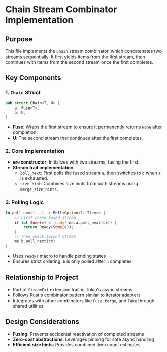 # Chain Stream Combinator Implementation

## Purpose
This file implements the `Chain` stream combinator, which concatenates two streams sequentially. It first yields items from the first stream, then continues with items from the second stream once the first completes.

## Key Components

### 1. `Chain` Struct
```rust
pub struct Chain<T, U> {
    a: Fuse<T>,
    b: U,
}
```
- **Fuse<T>**: Wraps the first stream to ensure it permanently returns `None` after completion.
- **U**: The second stream that continues after the first completes.

### 2. Core Implementation
- **`new` constructor**: Initializes with two streams, fusing the first.
- **Stream trait implementation**:
  - `poll_next`: First polls the fused stream `a`, then switches to `b` when `a` is exhausted.
  - `size_hint`: Combines size hints from both streams using `merge_size_hints`.

### 3. Polling Logic
```rust
fn poll_next(...) -> Poll<Option<T::Item>> {
    // First check fused stream
    if let Some(v) = ready!(me.a.poll_next(cx)) {
        return Ready(Some(v));
    }
    // Then check second stream
    me.b.poll_next(cx)
}
```
- Uses `ready!` macro to handle pending states
- Ensures strict ordering: `b` is only polled after `a` completes

## Relationship to Project
- Part of `StreamExt` extension trait in Tokio's async streams
- Follows Rust's combinator pattern similar to iterator adapters
- Integrates with other combinators like `Fuse`, `Merge`, and `Take` through shared utilities

## Design Considerations
- **Fusing**: Prevents accidental reactivation of completed streams
- **Zero-cost abstractions**: Leverages pinning for safe async handling
- **Efficient size hints**: Provides combined item count estimates
